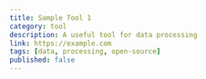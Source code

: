 ```yaml
---
title: Sample Tool 1
category: tool
description: A useful tool for data processing
link: https://example.com
tags: [data, processing, open-source]
published: false
---
```

